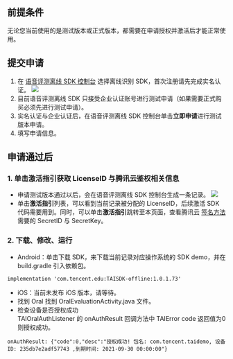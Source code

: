 ## 前提条件
无论您当前使用的是测试版本或正式版本，都需要在申请授权并激活后才能正常使用。

## 提交申请
1. 在 [语音评测离线 SDK 控制台](https://console.cloud.tencent.com/aiface/sdk) 选择离线识别 SDK，首次注册请先完成实名认证。
![](https://main.qcloudimg.com/raw/e2d21055ac76cdcc7aa0385618bc190d.png)
2. 目前语音评测离线 SDK 只接受企业认证账号进行测试申请（如果需要正式购买必须先进行测试申请）。
3. 实名认证与企业认证后，在语音评测离线 SDK 控制台单击**立即申请**进行测试版本申请。
4. 填写申请信息。


## 申请通过后
### 1. 单击**激活指引**获取 LicenseID 与腾讯云鉴权相关信息
- 申请测试版本通过以后，会在语音评测离线 SDK 控制台生成一条记录。
![](https://main.qcloudimg.com/raw/cc001519fe65b6a301f264bf844e7eb0.png)
- 单击**激活指引**列表，可以看到当前记录被分配的 LicenseID，后续激活 SDK 代码需要用到。同时，可以单击**激活指引**跳转至本页面，查看腾讯云 [签名方法](https://cloud.tencent.com/document/product/884/30657) 需要的 SecretID 与 SecretKey。

### 2. 下载、修改、运行
  - Android：单击下载 SDK，来下载当前记录对应操作系统的 SDK demo，并在 build.gradle 引入依赖包。
```
implementation 'com.tencent.edu:TAISDK-offline:1.0.1.73'
```
- iOS：当前未发布 iOS 版本，请等待。
- 找到 Oral 找到 OralEvaluationActivity.java 文件。
- 检查设备是否授权成功  
TAIOralAuthListener 的 onAuthResult 回调方法中 TAIError code 返回值为0则授权成功。 
```
onAuthResult: {"code":0,"desc":"授权成功! 包名: com.tencent.taidemo, 设备ID: 235db7e2adf57743 ,到期时间: 2021-09-30 00:00:00"}
```
 

























